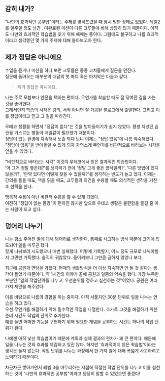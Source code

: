 ## 감히 내가?

"나만의 효과적인 공부법"이라는 주제를 맞닥뜨렸을 때 잠시 멍한 상태로 있었다. 레벨2를 일주일 정도 남긴 , 미완료된 미션이 다른 크루들에 비해 상당히 많기 때문이다.
아직도 나만의 효과적인 학습법을 찾기 위해 헤매는 중이다. 그럼에도 불구하고 나름 효과적이라고 생각했던 몇 가지 주제에 대해 돌아보고자 한다.


## 제가 정답은 아니에요

수업을 듣거나 미션을 하다 보면 크루들은 종종 코치들에게 질문을 던진다. <br>
질문에 돌아오는 대부분의 대답의 첫 마디 혹은 마지막은 다음과 같다.
> 제가 정답은 아니에요.

나는 주로 모험보다 안전을 택하는 편이다. 무언가를 학습할 때도 잘 닦여진 길을 가는 것을 좋아한다. <br>
그래서인지 학습의 시작은 강의, 서적 아니면 잘 가공된 블로그에서 출발한다. 그리고 이를 정답이라고 믿고 그 길을 따라간다. 

우테코 생활을 하면서 "정답이 없다"는 것을 받아들이기가 쉽지 않았다. 평생 지녔던 습관을 거스르는 행동이 매일같이 필요했기 때문이다. <br>
정답이 없는 환경에 지속해서 노출 되다 보니 이제는 "정답 없음"에 나름 익숙해졌다.
"정답이 없음"을 받아들일 수 있게 되자 자연스레 무언가를 비판적으로 바라보는 시각을 얻을 수 있었다. 

"비판적으로 바라보는 시각" 이것이 우테코에서 얻은 효과적인 학습법이다. <br>
'어 그거 정말 좋은데?'를 생각하기 전에 '정말 그게 좋은 방식일까?', '다른 방법이 있지 않을까?', '만약 있다면 어떻게 찾을 수 있을까?'를 생각하는 빈도가 늘고 있다.
이제는 강의를 들을 때도, 책을 읽을 때도, 크루들의 의견을 수용할 때도 의식적인 생각을 거친 후 선택을 한다. <br>

맹목적 수용이 아닌 비판적 수용을 할 수 있게 되었다. <br>
여전히 "정답이 없는 환경"이 편하진 않지만 앞으로 우테코 생활은 불편함을 즐길 줄 아는 사람이 되고 싶다. <br>


## 덩어리 나누기

나는 평소 주어진 일에 대해 덩어리로 생각한다. 통째로 사고하는 방식 때문에 크기에 압도되어 일을 미루곤 했다. <br>
잘게 나눠보려 시도했으나 매번 실패했다. 어떻게 기록할지, 어느 정도 규모로 나눠야할지 고민만 가득했다. 솔직히 귀찮았다. 돌이켜보니 그만큼 급하지 않았나 보다.

최근에 공원과 면담을 가졌다. 현재의 생활방식을 더 이상 지속하면 안 될 것 같다는 생각이 들었기 때문이다. 약 1시간의 이야기 끝에 공원과 일종의 약속을 했다.
가장 부족한 부분인 "일의 작업단위를 나누고, 우선순위를 정하고 실천하는 것"이었다. 공원은 여러가지 제안을 해주었다. <br> 

이를 바탕으로 나름의 경험을 하는 중이다. 아직 서툴지만 30분 단위로 일을 나누는 연습을 하고 있다. <br>
우선 무언가를 해결하기 위해 필수적인 작업을 나열한다. 추가로 그것을 해결하기 위한 준비 시간도 작업의 단위로 추가한다. <br>
예를 들면 어떠한 기능을 구현하기 위해 필요한 개념을 공부하는 시간도 하나의 작업 단위가 된다. <br>

나에겐 아직 낯선 학습법이기 때문에 계획과 실제 결과의 편차가 꽤 큰 편이다. 
때문에 일을 나누는 것의 효과를 체감하고 있진 않다. 하지만 '효과적이지 않은 학습법'이라는 생각은 들지 않는다. 
작업 단위를 나누는 과정에서 한 가지 일에 대해 폭넓게 사고하려고 노력하기 때문이다. 

차근차근 쌓아가면서 레벨 3을 마무리하는 시점에 적절한 작업 단위를 나누고 이를 실천하는 것이 "나만의 효과적인 공부법"이라고 당당히 말할 수 있었으면 좋겠다!
